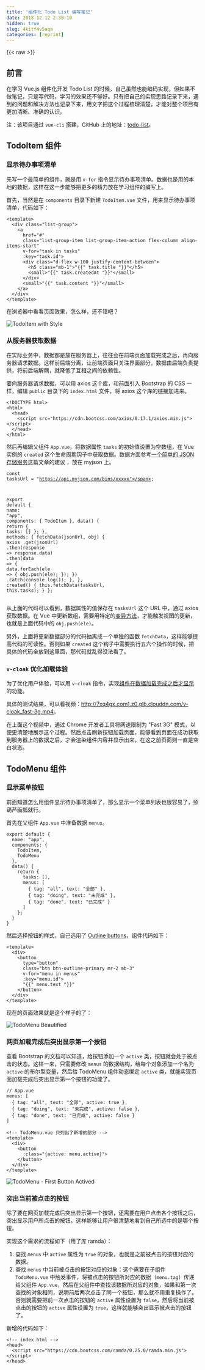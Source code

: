 ```yaml
---
title: '组件化 Todo List 编写笔记' 
date: 2018-12-12 2:30:10
hidden: true
slug: 4kitf4v5aqa
categories: [reprint]
---
```


{{< raw >}}

                    
<h2 id="articleHeader0">前言</h2>
<p>在学习 Vue.js 组件化开发 Todo List 的时候，自己虽然也能编码实现，但如果不做笔记，只是写代码，学习的效果还不够好。只有把自己的实现思路记录下来，遇到的问题和解决方法也记录下来，用文字把这个过程梳理清楚，才能对整个项目有更加清晰、准确的认识。</p>
<p>注：该项目通过 <code>vue-cli</code> 搭建，GitHub 上的地址：<a href="https://github.com/Dream4ever/vue-sample/tree/master/todo-list" rel="nofollow noreferrer" target="_blank">todo-list</a>。</p>
<h2 id="articleHeader1">TodoItem 组件</h2>
<h3 id="articleHeader2">显示待办事项清单</h3>
<p>先写一个最简单的组件，就是用 <code>v-for</code> 指令显示待办事项清单。数据也是用的本地的数据，这样在这一步能够把更多的精力放在学习组件的编写上。</p>
<p>首先，当然是在 <code>components</code> 目录下新建 <code>TodoItem.vue</code> 文件，用来显示待办事项清单，代码如下：</p>
<div class="widget-codetool" style="display:none;">
      <div class="widget-codetool--inner">
      <span class="selectCode code-tool" data-toggle="tooltip" data-placement="top" title="" data-original-title="全选"></span>
      <span type="button" class="copyCode code-tool" data-toggle="tooltip" data-placement="top" data-clipboard-text="<template>
  <ul>
    <li
      v-for=&quot;task in tasks&quot;
      :key=&quot;task.id&quot;>
        "{{" task.title "}}"
      </li>
  </ul>
</template>

<script>
export default {
  name: 'TodoItem',
  props: {
    tasks: Array
  }
}
</script>" title="" data-original-title="复制"></span>
      <span type="button" class="saveToNote code-tool" data-toggle="tooltip" data-placement="top" title="" data-original-title="放进笔记"></span>
      </div>
      </div><pre class="xml hljs"><code class="html"><span class="hljs-tag">&lt;<span class="hljs-name">template</span>&gt;</span>
  <span class="hljs-tag">&lt;<span class="hljs-name">ul</span>&gt;</span>
    <span class="hljs-tag">&lt;<span class="hljs-name">li</span>
      <span class="hljs-attr">v-for</span>=<span class="hljs-string">"task in tasks"</span>
      <span class="hljs-attr">:key</span>=<span class="hljs-string">"task.id"</span>&gt;</span>
        "{{" task.title "}}"
      <span class="hljs-tag">&lt;/<span class="hljs-name">li</span>&gt;</span>
  <span class="hljs-tag">&lt;/<span class="hljs-name">ul</span>&gt;</span>
<span class="hljs-tag">&lt;/<span class="hljs-name">template</span>&gt;</span>

<span class="hljs-tag">&lt;<span class="hljs-name">script</span>&gt;</span><span class="javascript">
<span class="hljs-keyword">export</span> <span class="hljs-keyword">default</span> {
  <span class="hljs-attr">name</span>: <span class="hljs-string">'TodoItem'</span>,
  <span class="hljs-attr">props</span>: {
    <span class="hljs-attr">tasks</span>: <span class="hljs-built_in">Array</span>
  }
}
</span><span class="hljs-tag">&lt;/<span class="hljs-name">script</span>&gt;</span></code></pre>
<p>在 <code>script</code> 中，<code>name</code> 选项定义了组件的名称 <code>TodoItem</code>，<code>props</code> 选项则定义了组件所接收数据的名称 <code>tasks</code> 和类型：数组（Array）。</p>
<p>在 <code>template</code> 中，则在根元素 <code>ul</code> 内，通过 <code>li</code> 元素显示待办事项的名称 <code>task.title</code>。加了另一条语句 <code>:key="task.id"</code>，是因为 Vue 建议在用 <code>v-for</code> 遍历时，为所遍历的每一项提供一个唯一的 <code>key</code> 属性（参考：<a href="https://cn.vuejs.org/v2/guide/list.html#key" rel="nofollow noreferrer" target="_blank">key</a>）。这一项不加也完全没关系，只不过 <code>vue-cli</code> 附带的 ESLint 会有错误提示，所以我这里就加上了。</p>
<p>另外这里还有个小知识点，Vue 规定组件的 <code>template</code> 中只能有一个根元素，也就是说下面这种写法是会报错的。个人猜测，之所以会有这种规定，也是为了最终渲染出来的 HTML 结构能更加清晰。仔细想想，这个理念也和组件化是相通的，不是嘛？</p>
<div class="widget-codetool" style="display:none;">
      <div class="widget-codetool--inner">
      <span class="selectCode code-tool" data-toggle="tooltip" data-placement="top" title="" data-original-title="全选"></span>
      <span type="button" class="copyCode code-tool" data-toggle="tooltip" data-placement="top" data-clipboard-text="<!-- 错误写法 -->
<template>
  <div></div>
  <div></div>
</template>" title="" data-original-title="复制"></span>
      <span type="button" class="saveToNote code-tool" data-toggle="tooltip" data-placement="top" title="" data-original-title="放进笔记"></span>
      </div>
      </div><pre class="xml hljs"><code class="html"><span class="hljs-comment">&lt;!-- 错误写法 --&gt;</span>
<span class="hljs-tag">&lt;<span class="hljs-name">template</span>&gt;</span>
  <span class="hljs-tag">&lt;<span class="hljs-name">div</span>&gt;</span><span class="hljs-tag">&lt;/<span class="hljs-name">div</span>&gt;</span>
  <span class="hljs-tag">&lt;<span class="hljs-name">div</span>&gt;</span><span class="hljs-tag">&lt;/<span class="hljs-name">div</span>&gt;</span>
<span class="hljs-tag">&lt;/<span class="hljs-name">template</span>&gt;</span></code></pre>
<p>这个组件最基本的内容已经写好了，接下来就在 <code>App.vue</code> 中引入它。</p>
<div class="widget-codetool" style="display:none;">
      <div class="widget-codetool--inner">
      <span class="selectCode code-tool" data-toggle="tooltip" data-placement="top" title="" data-original-title="全选"></span>
      <span type="button" class="copyCode code-tool" data-toggle="tooltip" data-placement="top" data-clipboard-text="<script>
import TodoItem from &quot;./components/TodoItem.vue&quot;;

export default {
  name: &quot;app&quot;,
  components: {
    TodoItem
  }
};
</script>" title="" data-original-title="复制"></span>
      <span type="button" class="saveToNote code-tool" data-toggle="tooltip" data-placement="top" title="" data-original-title="放进笔记"></span>
      </div>
      </div><pre class="xml hljs"><code class="html"><span class="hljs-tag">&lt;<span class="hljs-name">script</span>&gt;</span><span class="javascript">
<span class="hljs-keyword">import</span> TodoItem <span class="hljs-keyword">from</span> <span class="hljs-string">"./components/TodoItem.vue"</span>;

<span class="hljs-keyword">export</span> <span class="hljs-keyword">default</span> {
  <span class="hljs-attr">name</span>: <span class="hljs-string">"app"</span>,
  <span class="hljs-attr">components</span>: {
    TodoItem
  }
};
</span><span class="hljs-tag">&lt;/<span class="hljs-name">script</span>&gt;</span></code></pre>
<p>引入组件之后，当然还要为它提供数据，这样组件才有内容可以显示。这里也有个知识点，组件中的<strong>数据对象</strong> <code>data</code> 必须是函数，因为这样能够保证组件实例<a href="https://cn.vuejs.org/v2/api/#data" rel="nofollow noreferrer" target="_blank">不会修改同一个数据对象</a>。刚开始写组件的时候可能容易忽略这个知识点，多写几次就记住了。</p>
<div class="widget-codetool" style="display:none;">
      <div class="widget-codetool--inner">
      <span class="selectCode code-tool" data-toggle="tooltip" data-placement="top" title="" data-original-title="全选"></span>
      <span type="button" class="copyCode code-tool" data-toggle="tooltip" data-placement="top" data-clipboard-text="export default {
  name: &quot;app&quot;,
  components: {
    TodoItem
  },
  data() {
    return {
      tasks: [
        {
          id: &quot;6b9a86f6-1d1a-558a-83df-f98d84cd87bd&quot;,
          title: &quot;JS&quot;,
          content: &quot;Learn JavaScript&quot;,
          completed: true,
          createdAt: &quot;2017-08-02&quot;
        },
        {
          id: &quot;1211bb33-a249-5782-bd97-0d5652438476&quot;,
          title: &quot;Vue&quot;,
          content: &quot;Learn Vue.js and master it!&quot;,
          completed: false,
          createdAt: &quot;2018-01-02&quot;
        }
      ]
    };
  }
};" title="" data-original-title="复制"></span>
      <span type="button" class="saveToNote code-tool" data-toggle="tooltip" data-placement="top" title="" data-original-title="放进笔记"></span>
      </div>
      </div><pre class="javascript hljs"><code class="javascript"><span class="hljs-keyword">export</span> <span class="hljs-keyword">default</span> {
  <span class="hljs-attr">name</span>: <span class="hljs-string">"app"</span>,
  <span class="hljs-attr">components</span>: {
    TodoItem
  },
  data() {
    <span class="hljs-keyword">return</span> {
      <span class="hljs-attr">tasks</span>: [
        {
          <span class="hljs-attr">id</span>: <span class="hljs-string">"6b9a86f6-1d1a-558a-83df-f98d84cd87bd"</span>,
          <span class="hljs-attr">title</span>: <span class="hljs-string">"JS"</span>,
          <span class="hljs-attr">content</span>: <span class="hljs-string">"Learn JavaScript"</span>,
          <span class="hljs-attr">completed</span>: <span class="hljs-literal">true</span>,
          <span class="hljs-attr">createdAt</span>: <span class="hljs-string">"2017-08-02"</span>
        },
        {
          <span class="hljs-attr">id</span>: <span class="hljs-string">"1211bb33-a249-5782-bd97-0d5652438476"</span>,
          <span class="hljs-attr">title</span>: <span class="hljs-string">"Vue"</span>,
          <span class="hljs-attr">content</span>: <span class="hljs-string">"Learn Vue.js and master it!"</span>,
          <span class="hljs-attr">completed</span>: <span class="hljs-literal">false</span>,
          <span class="hljs-attr">createdAt</span>: <span class="hljs-string">"2018-01-02"</span>
        }
      ]
    };
  }
};</code></pre>
<p>为组件准备好数据之后，就可以开始用它了。组件的基本用法也很简单，按照它的要求提供数据，然后组件就会按照自己设定的样式把数据显示出来。</p>
<div class="widget-codetool" style="display:none;">
      <div class="widget-codetool--inner">
      <span class="selectCode code-tool" data-toggle="tooltip" data-placement="top" title="" data-original-title="全选"></span>
      <span type="button" class="copyCode code-tool" data-toggle="tooltip" data-placement="top" data-clipboard-text="<template>
  <div id=&quot;app&quot;>
    <TodoItem
      :tasks=&quot;tasks&quot; />
  </div>
</template>" title="" data-original-title="复制"></span>
      <span type="button" class="saveToNote code-tool" data-toggle="tooltip" data-placement="top" title="" data-original-title="放进笔记"></span>
      </div>
      </div><pre class="xml hljs"><code class="html"><span class="hljs-tag">&lt;<span class="hljs-name">template</span>&gt;</span>
  <span class="hljs-tag">&lt;<span class="hljs-name">div</span> <span class="hljs-attr">id</span>=<span class="hljs-string">"app"</span>&gt;</span>
    <span class="hljs-tag">&lt;<span class="hljs-name">TodoItem</span>
      <span class="hljs-attr">:tasks</span>=<span class="hljs-string">"tasks"</span> /&gt;</span>
  <span class="hljs-tag">&lt;/<span class="hljs-name">div</span>&gt;</span>
<span class="hljs-tag">&lt;/<span class="hljs-name">template</span>&gt;</span></code></pre>
<p>上面的代码中，调用了 <code>TodoItem</code> 这个组件，并且将父组件中的数据属性 <code>tasks</code> 绑定到 <code>TodoItem</code> 这个组件的 <code>props</code> 选项上。在 <code>:tasks="tasks"</code> 这句代码中，等号前的 <code>tasks</code> 是子组件 <code>TodoItem</code> 中定义的名称，可以近似地理解为“形参”；等号后面的 <code>tasks</code> 则是父组件中的数据属性，可以近似地理解为“实参”。所以这种用法也可以理解成 <code>:形参="实参"</code>，希望这种写法能够帮大家更容易地理解组件传入数据的语法。而父组件的数据属性和子组件的 <code>props</code> 选项都用 <code>tasks</code> 这个名称，是为了保持代码上的一致性，刚接触组件的时候可能觉得分不清谁是谁，但是代码写多了之后就能体会到这种写法的好处了，父组件只负责提供数据，子组件只负责使用数据，保持一致的命名，阅读和修改代码的时候就能很容易看出来互相之间的关系。</p>
<p>保存代码，然后在终端中执行 <code>npm run serve</code>，构建工具就会自动编译，然后在浏览器中打开页面，如果能够看到类似下图中的效果，就说明已经写好了一个最简单的组件了，接下来就要丰富这个 Todo List 的各项功能了。</p>
<p><span class="img-wrap"><img data-src="/img/remote/1460000013397532?w=768&amp;h=176" src="https://static.alili.tech/img/remote/1460000013397532?w=768&amp;h=176" alt="List - Component" title="List - Component" style="cursor: pointer;"></span></p>
<h3 id="articleHeader3">样式改进</h3>
<p>要使用 Bootstrap 的样式，首先需要把它的 CSS 文件引入进来，编辑 <code>public</code> 目录下的 <code>index.html</code> 文件，在 <code>head</code> 中加入下面的 CSS。后面需要引入 CSS 或者 JS 的时候，都可以在这里引入。当然了，也可以通过 <code>npm install xxx</code> 指令以后端库的形式引入，不过这样只能引入 JS，没法引入 CSS。不过有一天在火车上撸代码的时候，发现了以后端形式引入库的一个便利之处，就是它一旦安装好了，没有网络的情况下也完全可以正常用。</p>
<div class="widget-codetool" style="display:none;">
      <div class="widget-codetool--inner">
      <span class="selectCode code-tool" data-toggle="tooltip" data-placement="top" title="" data-original-title="全选"></span>
      <span type="button" class="copyCode code-tool" data-toggle="tooltip" data-placement="top" data-clipboard-text="<!DOCTYPE html>
<html>
  <head>
    <link href=&quot;https://cdn.bootcss.com/bootstrap/4.0.0/css/bootstrap.min.css&quot; rel=&quot;stylesheet&quot;>
  </head>
</html>" title="" data-original-title="复制"></span>
      <span type="button" class="saveToNote code-tool" data-toggle="tooltip" data-placement="top" title="" data-original-title="放进笔记"></span>
      </div>
      </div><pre class="xml hljs"><code class="html"><span class="hljs-meta">&lt;!DOCTYPE html&gt;</span>
<span class="hljs-tag">&lt;<span class="hljs-name">html</span>&gt;</span>
  <span class="hljs-tag">&lt;<span class="hljs-name">head</span>&gt;</span>
    <span class="hljs-tag">&lt;<span class="hljs-name">link</span> <span class="hljs-attr">href</span>=<span class="hljs-string">"https://cdn.bootcss.com/bootstrap/4.0.0/css/bootstrap.min.css"</span> <span class="hljs-attr">rel</span>=<span class="hljs-string">"stylesheet"</span>&gt;</span>
  <span class="hljs-tag">&lt;/<span class="hljs-name">head</span>&gt;</span>
<span class="hljs-tag">&lt;/<span class="hljs-name">html</span>&gt;</span></code></pre>
<p>接下来就是搭框架，先修改 <code>App.vue</code>，确定整体框架：</p>
<div class="widget-codetool" style="display:none;">
      <div class="widget-codetool--inner">
      <span class="selectCode code-tool" data-toggle="tooltip" data-placement="top" title="" data-original-title="全选"></span>
      <span type="button" class="copyCode code-tool" data-toggle="tooltip" data-placement="top" data-clipboard-text="<template>
  <div id=&quot;app&quot; class=&quot;container&quot;>
    <div class=&quot;col-md-8 offset-md-2 mt-5&quot;>
      <TodoItem
        :tasks=&quot;tasks&quot; />
    </div>
  </div>
</template>" title="" data-original-title="复制"></span>
      <span type="button" class="saveToNote code-tool" data-toggle="tooltip" data-placement="top" title="" data-original-title="放进笔记"></span>
      </div>
      </div><pre class="xml hljs"><code class="html"><span class="hljs-tag">&lt;<span class="hljs-name">template</span>&gt;</span>
  <span class="hljs-tag">&lt;<span class="hljs-name">div</span> <span class="hljs-attr">id</span>=<span class="hljs-string">"app"</span> <span class="hljs-attr">class</span>=<span class="hljs-string">"container"</span>&gt;</span>
    <span class="hljs-tag">&lt;<span class="hljs-name">div</span> <span class="hljs-attr">class</span>=<span class="hljs-string">"col-md-8 offset-md-2 mt-5"</span>&gt;</span>
      <span class="hljs-tag">&lt;<span class="hljs-name">TodoItem</span>
        <span class="hljs-attr">:tasks</span>=<span class="hljs-string">"tasks"</span> /&gt;</span>
    <span class="hljs-tag">&lt;/<span class="hljs-name">div</span>&gt;</span>
  <span class="hljs-tag">&lt;/<span class="hljs-name">div</span>&gt;</span>
<span class="hljs-tag">&lt;/<span class="hljs-name">template</span>&gt;</span></code></pre>
<p>在根 <code>div</code> 中加上 <code>class="container"</code>，这样子元素就可以应用 <code>col-md-8</code> 这样的网格样式了。然后在子元素中加上 <code>class="col-md-8 offset-md-2 mt-5"</code>，<code>col-md-8</code> 表示待办事项占12列宽度的网格中的8列，<code>offset-md-2</code> 表示往右偏移2列之后显示待办事项，这样就能够居中显示了。<code>mt-5</code> 则表示待办事项距离上方有一定空白，<strong>留白</strong>了才好看。</p>
<p><span class="img-wrap"><img data-src="/img/bV4ntU?w=2876&amp;h=522" src="https://static.alili.tech/img/bV4ntU?w=2876&amp;h=522" alt="Grid Setting" title="Grid Setting" style="cursor: pointer; display: inline;"></span></p>
<p>每个待办事项要显示标题、内容、日期，可以用 Bootstrap 的 <a href="https://getbootstrap.com/docs/4.0/components/list-group/#custom-content" rel="nofollow noreferrer" target="_blank">Custom Content 列表</a>。</p>
<p><span class="img-wrap"><img data-src="/img/bV4ntW?w=1896&amp;h=1181" src="https://static.alili.tech/img/bV4ntW?w=1896&amp;h=1181" alt="List Group with Custom content" title="List Group with Custom content" style="cursor: pointer; display: inline;"></span></p>
<p>观察上图对应的代码可以知道，<code>a</code> 标签内的 <code>h5</code> 标签可用于显示待办事项的标题，相邻的 <code>small</code> 标签可用于显示时间，<code>a</code> 标签内最后的 <code>small</code> 标签则可用显示于事项的具体内容，因此 <code>TodoItem.vue</code> 组件中可以改成如下内容。</p>
<div class="widget-codetool" style="display:none;">
      <div class="widget-codetool--inner">
      <span class="selectCode code-tool" data-toggle="tooltip" data-placement="top" title="" data-original-title="全选"></span>
      <span type="button" class="copyCode code-tool" data-toggle="tooltip" data-placement="top" data-clipboard-text="<template>
  <div class=&quot;list-group&quot;>
    <a
      href=&quot;#&quot;
      class=&quot;list-group-item list-group-item-action flex-column align-items-start&quot;
      v-for=&quot;task in tasks&quot;
      :key=&quot;task.id&quot;>
      <div class=&quot;d-flex w-100 justify-content-between&quot;>
        <h5 class=&quot;mb-1&quot;>"{{" task.title "}}"</h5>
        <small>"{{" task.createdAt "}}"</small>
      </div>
      <small>"{{" task.content "}}"</small>
    </a>
  </div>
</template>" title="" data-original-title="复制"></span>
      <span type="button" class="saveToNote code-tool" data-toggle="tooltip" data-placement="top" title="" data-original-title="放进笔记"></span>
      </div>
      </div><pre class="xml hljs"><code class="html"><span class="hljs-tag">&lt;<span class="hljs-name">template</span>&gt;</span>
  <span class="hljs-tag">&lt;<span class="hljs-name">div</span> <span class="hljs-attr">class</span>=<span class="hljs-string">"list-group"</span>&gt;</span>
    <span class="hljs-tag">&lt;<span class="hljs-name">a</span>
      <span class="hljs-attr">href</span>=<span class="hljs-string">"#"</span>
      <span class="hljs-attr">class</span>=<span class="hljs-string">"list-group-item list-group-item-action flex-column align-items-start"</span>
      <span class="hljs-attr">v-for</span>=<span class="hljs-string">"task in tasks"</span>
      <span class="hljs-attr">:key</span>=<span class="hljs-string">"task.id"</span>&gt;</span>
      <span class="hljs-tag">&lt;<span class="hljs-name">div</span> <span class="hljs-attr">class</span>=<span class="hljs-string">"d-flex w-100 justify-content-between"</span>&gt;</span>
        <span class="hljs-tag">&lt;<span class="hljs-name">h5</span> <span class="hljs-attr">class</span>=<span class="hljs-string">"mb-1"</span>&gt;</span>"{{" task.title "}}"<span class="hljs-tag">&lt;/<span class="hljs-name">h5</span>&gt;</span>
        <span class="hljs-tag">&lt;<span class="hljs-name">small</span>&gt;</span>"{{" task.createdAt "}}"<span class="hljs-tag">&lt;/<span class="hljs-name">small</span>&gt;</span>
      <span class="hljs-tag">&lt;/<span class="hljs-name">div</span>&gt;</span>
      <span class="hljs-tag">&lt;<span class="hljs-name">small</span>&gt;</span>"{{" task.content "}}"<span class="hljs-tag">&lt;/<span class="hljs-name">small</span>&gt;</span>
    <span class="hljs-tag">&lt;/<span class="hljs-name">a</span>&gt;</span>
  <span class="hljs-tag">&lt;/<span class="hljs-name">div</span>&gt;</span>
<span class="hljs-tag">&lt;/<span class="hljs-name">template</span>&gt;</span></code></pre>
<p>在浏览器中看看页面效果，怎么样，还不错吧？</p>
<p><span class="img-wrap"><img data-src="/img/bV4ntV?w=2866&amp;h=811" src="https://static.alili.tech/img/bV4ntV?w=2866&amp;h=811" alt="TodoItem with Style" title="TodoItem with Style" style="cursor: pointer;"></span></p>
<h3 id="articleHeader4">从服务器获取数据</h3>
<p>在实际业务中，数据都是放在服务器上，往往会在前端页面加载完成之后，再向服务器请求数据。这样前后端分离，让前端页面只关注界面部分，数据由后端负责提供，将前后端解耦，就降低了互相之间的依赖性。</p>
<p>要向服务器请求数据，可以用 axios 这个库，和前面引入 Bootstrap 的 CSS 一样，编辑 <code>public</code> 目录下的 <code>index.html</code> 文件，将 axios 这个库的链接加进来。</p>
<div class="widget-codetool" style="display:none;">
      <div class="widget-codetool--inner">
      <span class="selectCode code-tool" data-toggle="tooltip" data-placement="top" title="" data-original-title="全选"></span>
      <span type="button" class="copyCode code-tool" data-toggle="tooltip" data-placement="top" data-clipboard-text="<!DOCTYPE html>
<html>
  <head>
    <script src=&quot;https://cdn.bootcss.com/axios/0.17.1/axios.min.js&quot;></script>
  </head>
</html>" title="" data-original-title="复制"></span>
      <span type="button" class="saveToNote code-tool" data-toggle="tooltip" data-placement="top" title="" data-original-title="放进笔记"></span>
      </div>
      </div><pre class="xml hljs"><code class="html"><span class="hljs-meta">&lt;!DOCTYPE html&gt;</span>
<span class="hljs-tag">&lt;<span class="hljs-name">html</span>&gt;</span>
  <span class="hljs-tag">&lt;<span class="hljs-name">head</span>&gt;</span>
    <span class="hljs-tag">&lt;<span class="hljs-name">script</span> <span class="hljs-attr">src</span>=<span class="hljs-string">"https://cdn.bootcss.com/axios/0.17.1/axios.min.js"</span>&gt;</span><span class="undefined"></span><span class="hljs-tag">&lt;/<span class="hljs-name">script</span>&gt;</span>
  <span class="hljs-tag">&lt;/<span class="hljs-name">head</span>&gt;</span>
<span class="hljs-tag">&lt;/<span class="hljs-name">html</span>&gt;</span></code></pre>
<p>然后再编辑父组件 <code>App.vue</code>，将数据属性 <code>tasks</code> 的初始值设置为空数组，在 Vue 实例的 <code>created</code> 这个生命周期钩子中获取数据。数据方面参考<a href="http://xugaoyang.com/post/5a6c1f298957a723cf8845e2" rel="nofollow noreferrer" target="_blank">一个简单的 JSON 存储服务</a>这篇文章的建议 ，放在 myjson 上。</p>
<div class="widget-codetool" style="display:none;">
      <div class="widget-codetool--inner">
      <span class="selectCode code-tool" data-toggle="tooltip" data-placement="top" title="" data-original-title="全选"></span>
      <span type="button" class="copyCode code-tool" data-toggle="tooltip" data-placement="top" data-clipboard-text="const tasksUrl = &quot;https://api.myjson.com/bins/xxxxx&quot;;

export default {
  name: &quot;app&quot;,
  components: {
    TodoItem
  },
  data() {
    return {
      tasks: []
    };
  },
  methods: {
    fetchData(jsonUrl, obj) {
      axios
        .get(jsonUrl)
        .then(response => response.data)
        .then(data => {
          data.forEach(ele => {
            obj.push(ele);
          });
        })
        .catch(console.log());
    },
  },
  created() {
    this.fetchData(tasksUrl, this.tasks);
  }
};" title="" data-original-title="复制"></span>
      <span type="button" class="saveToNote code-tool" data-toggle="tooltip" data-placement="top" title="" data-original-title="放进笔记"></span>
      </div>
      </div><pre class="javascript hljs"><code class="javascript"><span class="hljs-keyword">const</span> tasksUrl = <span class="hljs-string">"https://api.myjson.com/bins/xxxxx"</span>;

<span class="hljs-keyword">export</span> <span class="hljs-keyword">default</span> {
  <span class="hljs-attr">name</span>: <span class="hljs-string">"app"</span>,
  <span class="hljs-attr">components</span>: {
    TodoItem
  },
  data() {
    <span class="hljs-keyword">return</span> {
      <span class="hljs-attr">tasks</span>: []
    };
  },
  <span class="hljs-attr">methods</span>: {
    fetchData(jsonUrl, obj) {
      axios
        .get(jsonUrl)
        .then(<span class="hljs-function"><span class="hljs-params">response</span> =&gt;</span> response.data)
        .then(<span class="hljs-function"><span class="hljs-params">data</span> =&gt;</span> {
          data.forEach(<span class="hljs-function"><span class="hljs-params">ele</span> =&gt;</span> {
            obj.push(ele);
          });
        })
        .catch(<span class="hljs-built_in">console</span>.log());
    },
  },
  created() {
    <span class="hljs-keyword">this</span>.fetchData(tasksUrl, <span class="hljs-keyword">this</span>.tasks);
  }
};</code></pre>
<p>从上面的代码可以看到，数据属性的值保存在 <code>tasksUrl</code> 这个 URL 中，通过 axios 获取数据。在 Vue 中更新数组，需要用特定的<a href="https://cn.vuejs.org/v2/guide/list.html#%E5%8F%98%E5%BC%82%E6%96%B9%E6%B3%95" rel="nofollow noreferrer" target="_blank">变异方法</a>，才能触发视图的更新，也就是上面代码中的 <code>obj.push(ele)</code>。</p>
<p>另外，上面将更新数据部分的代码抽离成一个单独的函数 <code>fetchData</code>，这样能够提高代码的可读性。否则如果 <code>created</code> 这个钩子中需要执行五六个操作的时候，把具体的代码全放到这里面，那代码就乱得没法看了。</p>
<h3 id="articleHeader5">
<code>v-cloak</code> 优化加载体验</h3>
<p>为了优化用户体验，可以用 <code>v-cloak</code> 指令，实现<a href="https://cn.vuejs.org/v2/api/#v-cloak" rel="nofollow noreferrer" target="_blank">组件在数据加载完成之后才显示</a>的功能。</p>
<p>具体的测试结果，可以看视频：<a href="http://7xq4gx.com1.z0.glb.clouddn.com/v-cloak_fast-3g.mp4" rel="nofollow noreferrer" target="_blank">http://7xq4gx.com1.z0.glb.clouddn.com/v-cloak_fast-3g.mp4</a>。</p>
<p>在上面这个视频中，通过 Chrome 开发者工具将网速限制为 "Fast 3G" 模式，以便更清楚地展示这个过程。然后点击刷新按钮加载页面，能够看到页面在成功获取到服务器上的数据之后，才会渲染组件内容并显示出来，在这之前页面则一直是空白状态。</p>
<h2 id="articleHeader6">TodoMenu 组件</h2>
<h3 id="articleHeader7">显示菜单按钮</h3>
<p>前面知道怎么用组件显示待办事项清单了，那么显示一个菜单列表也很容易了，照葫芦画瓢就行。</p>
<p>首先在父组件 <code>App.vue</code> 中准备数据 <code>menus</code>。</p>
<div class="widget-codetool" style="display:none;">
      <div class="widget-codetool--inner">
      <span class="selectCode code-tool" data-toggle="tooltip" data-placement="top" title="" data-original-title="全选"></span>
      <span type="button" class="copyCode code-tool" data-toggle="tooltip" data-placement="top" data-clipboard-text="export default {
  name: &quot;app&quot;,
  components: {
    TodoItem,
    TodoMenu
  },
  data() {
    return {
      tasks: [],
      menus: [
        { tag: &quot;all&quot;, text: &quot;全部&quot; },
        { tag: &quot;doing&quot;, text: &quot;未完成&quot; },
        { tag: &quot;done&quot;, text: &quot;已完成&quot; }
      ]
    };
  }
}" title="" data-original-title="复制"></span>
      <span type="button" class="saveToNote code-tool" data-toggle="tooltip" data-placement="top" title="" data-original-title="放进笔记"></span>
      </div>
      </div><pre class="javascript hljs"><code class="javascript"><span class="hljs-keyword">export</span> <span class="hljs-keyword">default</span> {
  <span class="hljs-attr">name</span>: <span class="hljs-string">"app"</span>,
  <span class="hljs-attr">components</span>: {
    TodoItem,
    TodoMenu
  },
  data() {
    <span class="hljs-keyword">return</span> {
      <span class="hljs-attr">tasks</span>: [],
      <span class="hljs-attr">menus</span>: [
        { <span class="hljs-attr">tag</span>: <span class="hljs-string">"all"</span>, <span class="hljs-attr">text</span>: <span class="hljs-string">"全部"</span> },
        { <span class="hljs-attr">tag</span>: <span class="hljs-string">"doing"</span>, <span class="hljs-attr">text</span>: <span class="hljs-string">"未完成"</span> },
        { <span class="hljs-attr">tag</span>: <span class="hljs-string">"done"</span>, <span class="hljs-attr">text</span>: <span class="hljs-string">"已完成"</span> }
      ]
    };
  }
}</code></pre>
<p>然后选择按钮的样式，自己选用了 <a href="https://v4.bootcss.com/docs/4.0/components/buttons/#outline-buttons" rel="nofollow noreferrer" target="_blank">Outline buttons</a>，组件代码如下：</p>
<div class="widget-codetool" style="display:none;">
      <div class="widget-codetool--inner">
      <span class="selectCode code-tool" data-toggle="tooltip" data-placement="top" title="" data-original-title="全选"></span>
      <span type="button" class="copyCode code-tool" data-toggle="tooltip" data-placement="top" data-clipboard-text="<template>
  <div>
    <button
      type=&quot;button&quot;
      class=&quot;btn btn-outline-secondary&quot;
      v-for=&quot;menu in menus&quot;
      :key=&quot;menu.id&quot;>
      "{{" menu.text "}}"
    </button>
  </div>
</template>

<script>
export default {
  name: 'TodoMenu',
  props: {
    menus: {
      type: Array,
      required: true
    }
  }
}
</script>" title="" data-original-title="复制"></span>
      <span type="button" class="saveToNote code-tool" data-toggle="tooltip" data-placement="top" title="" data-original-title="放进笔记"></span>
      </div>
      </div><pre class="xml hljs"><code class="html"><span class="hljs-tag">&lt;<span class="hljs-name">template</span>&gt;</span>
  <span class="hljs-tag">&lt;<span class="hljs-name">div</span>&gt;</span>
    <span class="hljs-tag">&lt;<span class="hljs-name">button</span>
      <span class="hljs-attr">type</span>=<span class="hljs-string">"button"</span>
      <span class="hljs-attr">class</span>=<span class="hljs-string">"btn btn-outline-secondary"</span>
      <span class="hljs-attr">v-for</span>=<span class="hljs-string">"menu in menus"</span>
      <span class="hljs-attr">:key</span>=<span class="hljs-string">"menu.id"</span>&gt;</span>
      "{{" menu.text "}}"
    <span class="hljs-tag">&lt;/<span class="hljs-name">button</span>&gt;</span>
  <span class="hljs-tag">&lt;/<span class="hljs-name">div</span>&gt;</span>
<span class="hljs-tag">&lt;/<span class="hljs-name">template</span>&gt;</span>

<span class="hljs-tag">&lt;<span class="hljs-name">script</span>&gt;</span><span class="javascript">
<span class="hljs-keyword">export</span> <span class="hljs-keyword">default</span> {
  <span class="hljs-attr">name</span>: <span class="hljs-string">'TodoMenu'</span>,
  <span class="hljs-attr">props</span>: {
    <span class="hljs-attr">menus</span>: {
      <span class="hljs-attr">type</span>: <span class="hljs-built_in">Array</span>,
      <span class="hljs-attr">required</span>: <span class="hljs-literal">true</span>
    }
  }
}
</span><span class="hljs-tag">&lt;/<span class="hljs-name">script</span>&gt;</span></code></pre>
<p>与之前编写 TodoItem 组件时相比，代码上主要的区别在于 <code>props</code> 的定义更加详细了，理由参见 Vue.js 官方文档中的风格指南：<a href="https://cn.vuejs.org/v2/style-guide/#Prop-%E5%AE%9A%E4%B9%89-%E5%BF%85%E8%A6%81" rel="nofollow noreferrer" target="_blank">Prop 定义</a>。</p>
<p>下面是当前的页面效果：</p>
<p><span class="img-wrap"><img data-src="/img/bV4ntS?w=2880&amp;h=976" src="https://static.alili.tech/img/bV4ntS?w=2880&amp;h=976" alt="TodoMenu" title="TodoMenu" style="cursor: pointer; display: inline;"></span></p>
<h3 id="articleHeader8">样式改进</h3>
<p>基本的功能做出来了，接着来调整一下 TodoMenu 组件的样式，让它更好看一些。</p>
<p>首先是要给按钮之间加上间距，也是前面提到过的<strong>留白</strong>，就跟设计 PPT 一样，把页面塞得满满的其实很难看。查看 Bootstrap 的文档 <a href="https://getbootstrap.com/docs/4.0/layout/utilities-for-layout/#margin-and-padding" rel="nofollow noreferrer" target="_blank">Margin and padding</a>，知道了可以用 <code>mr-x</code> 这样的类来设置右边距，测试了几个值之后，最终确定为 <code>mr-2</code>。</p>
<p>然后还要给上面的一排按钮和下面的待办事项清单之间也加上间距，这里就用 <code>mb-3</code> 设置按钮的下边距，之前在 TodoItem 组件中设置的 <code>mt-5</code> 则删掉。</p>
<div class="widget-codetool" style="display:none;">
      <div class="widget-codetool--inner">
      <span class="selectCode code-tool" data-toggle="tooltip" data-placement="top" title="" data-original-title="全选"></span>
      <span type="button" class="copyCode code-tool" data-toggle="tooltip" data-placement="top" data-clipboard-text="<template>
  <div>
    <button
      type=&quot;button&quot;
      class=&quot;btn btn-outline-primary mr-2 mb-3&quot;
      v-for=&quot;menu in menus&quot;
      :key=&quot;menu.id&quot;>
      "{{" menu.text "}}"
    </button>
  </div>
</template>" title="" data-original-title="复制"></span>
      <span type="button" class="saveToNote code-tool" data-toggle="tooltip" data-placement="top" title="" data-original-title="放进笔记"></span>
      </div>
      </div><pre class="xml hljs"><code class="html"><span class="hljs-tag">&lt;<span class="hljs-name">template</span>&gt;</span>
  <span class="hljs-tag">&lt;<span class="hljs-name">div</span>&gt;</span>
    <span class="hljs-tag">&lt;<span class="hljs-name">button</span>
      <span class="hljs-attr">type</span>=<span class="hljs-string">"button"</span>
      <span class="hljs-attr">class</span>=<span class="hljs-string">"btn btn-outline-primary mr-2 mb-3"</span>
      <span class="hljs-attr">v-for</span>=<span class="hljs-string">"menu in menus"</span>
      <span class="hljs-attr">:key</span>=<span class="hljs-string">"menu.id"</span>&gt;</span>
      "{{" menu.text "}}"
    <span class="hljs-tag">&lt;/<span class="hljs-name">button</span>&gt;</span>
  <span class="hljs-tag">&lt;/<span class="hljs-name">div</span>&gt;</span>
<span class="hljs-tag">&lt;/<span class="hljs-name">template</span>&gt;</span></code></pre>
<p>现在的页面效果就是这个样子的了：</p>
<p><span class="img-wrap"><img data-src="/img/bV4ntO?w=2880&amp;h=976" src="https://static.alili.tech/img/bV4ntO?w=2880&amp;h=976" alt="TodoMenu Beautified" title="TodoMenu Beautified" style="cursor: pointer;"></span></p>
<h3 id="articleHeader9">网页加载完成后突出显示第一个按钮</h3>
<p>查看 Bootstrap 的文档可以知道，给按钮添加一个 <code>active</code> 类，按钮就会处于被点击的状态。这样一来，只需要修改 <code>menus</code> 的数据结构，给每个对象添加一个名为 <code>active</code> 的布尔型变量，然后给 TodoMenu 组件动态绑定 <code>active</code> 类，就能实现页面加载完成后突出显示第一个按钮的功能了。</p>
<div class="widget-codetool" style="display:none;">
      <div class="widget-codetool--inner">
      <span class="selectCode code-tool" data-toggle="tooltip" data-placement="top" title="" data-original-title="全选"></span>
      <span type="button" class="copyCode code-tool" data-toggle="tooltip" data-placement="top" data-clipboard-text="// App.vue
menus: [
  { tag: &quot;all&quot;, text: &quot;全部&quot;, active: true },
  { tag: &quot;doing&quot;, text: &quot;未完成&quot;, active: false },
  { tag: &quot;done&quot;, text: &quot;已完成&quot;, active: false }
]" title="" data-original-title="复制"></span>
      <span type="button" class="saveToNote code-tool" data-toggle="tooltip" data-placement="top" title="" data-original-title="放进笔记"></span>
      </div>
      </div><pre class="javascript hljs"><code class="javascript"><span class="hljs-comment">// App.vue</span>
menus: [
  { <span class="hljs-attr">tag</span>: <span class="hljs-string">"all"</span>, <span class="hljs-attr">text</span>: <span class="hljs-string">"全部"</span>, <span class="hljs-attr">active</span>: <span class="hljs-literal">true</span> },
  { <span class="hljs-attr">tag</span>: <span class="hljs-string">"doing"</span>, <span class="hljs-attr">text</span>: <span class="hljs-string">"未完成"</span>, <span class="hljs-attr">active</span>: <span class="hljs-literal">false</span> },
  { <span class="hljs-attr">tag</span>: <span class="hljs-string">"done"</span>, <span class="hljs-attr">text</span>: <span class="hljs-string">"已完成"</span>, <span class="hljs-attr">active</span>: <span class="hljs-literal">false</span> }
]</code></pre>
<div class="widget-codetool" style="display:none;">
      <div class="widget-codetool--inner">
      <span class="selectCode code-tool" data-toggle="tooltip" data-placement="top" title="" data-original-title="全选"></span>
      <span type="button" class="copyCode code-tool" data-toggle="tooltip" data-placement="top" data-clipboard-text="<!-- TodoMenu.vue 只列出了新增的部分 -->
<template>
  <div>
    <button
      :class=&quot;{active: menu.active}&quot;>
    </button>
  </div>
</template>" title="" data-original-title="复制"></span>
      <span type="button" class="saveToNote code-tool" data-toggle="tooltip" data-placement="top" title="" data-original-title="放进笔记"></span>
      </div>
      </div><pre class="xml hljs"><code class="html"><span class="hljs-comment">&lt;!-- TodoMenu.vue 只列出了新增的部分 --&gt;</span>
<span class="hljs-tag">&lt;<span class="hljs-name">template</span>&gt;</span>
  <span class="hljs-tag">&lt;<span class="hljs-name">div</span>&gt;</span>
    <span class="hljs-tag">&lt;<span class="hljs-name">button</span>
      <span class="hljs-attr">:class</span>=<span class="hljs-string">"{active: menu.active}"</span>&gt;</span>
    <span class="hljs-tag">&lt;/<span class="hljs-name">button</span>&gt;</span>
  <span class="hljs-tag">&lt;/<span class="hljs-name">div</span>&gt;</span>
<span class="hljs-tag">&lt;/<span class="hljs-name">template</span>&gt;</span></code></pre>
<p><span class="img-wrap"><img data-src="/img/bV4ntP?w=2880&amp;h=930" src="https://static.alili.tech/img/bV4ntP?w=2880&amp;h=930" alt="TodoMenu - First Button Actived" title="TodoMenu - First Button Actived" style="cursor: pointer;"></span></p>
<h3 id="articleHeader10">突出当前被点击的按钮</h3>
<p>除了要在网页加载完成后突出显示第一个按钮，还需要在用户点击各个按钮之后，突出显示用户所点击的按钮，这样能够让用户很清楚地看到自己所选中的是哪个按钮。</p>
<p>实现这个需求的流程如下（用了库 ramda）：</p>
<ol>
<li>查找 <code>menus</code> 中 <code>active</code> 属性为 <code>true</code> 的对象，也就是之前被点击的按钮对应的数据。</li>
<li>查找 <code>menus</code> 中当前被点击的按钮对应的对象：这个需要在子组件 <code>TodoMenu.vue</code> 中触发事件，将被点击的按钮所对应的数据（<code>menu.tag</code>）传递给父组件 <code>App.vue</code>，然后在父组件中查找该数据所对应的对象，如果和第一次查找的对象相同，说明前后两次点击了同一个按钮，那么就不用重复操作了。否则就需要把前一次点击的按钮的 <code>active</code> 属性设置为 <code>false</code>，然后将当前被点击的按钮的 <code>active</code> 属性设置为 <code>true</code>，这样就能够突出显示被点击的按钮了。</li>
</ol>
<p>新增的代码如下：</p>
<div class="widget-codetool" style="display:none;">
      <div class="widget-codetool--inner">
      <span class="selectCode code-tool" data-toggle="tooltip" data-placement="top" title="" data-original-title="全选"></span>
      <span type="button" class="copyCode code-tool" data-toggle="tooltip" data-placement="top" data-clipboard-text="<!-- index.html -->
<head>
  <script src=&quot;https://cdn.bootcss.com/ramda/0.25.0/ramda.min.js&quot;></script>
</head>" title="" data-original-title="复制"></span>
      <span type="button" class="saveToNote code-tool" data-toggle="tooltip" data-placement="top" title="" data-original-title="放进笔记"></span>
      </div>
      </div><pre class="xml hljs"><code class="html"><span class="hljs-comment">&lt;!-- index.html --&gt;</span>
<span class="hljs-tag">&lt;<span class="hljs-name">head</span>&gt;</span>
  <span class="hljs-tag">&lt;<span class="hljs-name">script</span> <span class="hljs-attr">src</span>=<span class="hljs-string">"https://cdn.bootcss.com/ramda/0.25.0/ramda.min.js"</span>&gt;</span><span class="undefined"></span><span class="hljs-tag">&lt;/<span class="hljs-name">script</span>&gt;</span>
<span class="hljs-tag">&lt;/<span class="hljs-name">head</span>&gt;</span></code></pre>
<div class="widget-codetool" style="display:none;">
      <div class="widget-codetool--inner">
      <span class="selectCode code-tool" data-toggle="tooltip" data-placement="top" title="" data-original-title="全选"></span>
      <span type="button" class="copyCode code-tool" data-toggle="tooltip" data-placement="top" data-clipboard-text="<!-- TodoMenu.vue -->
<template>
  <div>
    <button
      @click=&quot;activeButton(menu.tag)&quot;>
    </button>
  </div>
</template>

<script>
export default {
  methods: {
    activeButton (tag) {
      this.$emit('active', tag);
    }
  }
}
</script>" title="" data-original-title="复制"></span>
      <span type="button" class="saveToNote code-tool" data-toggle="tooltip" data-placement="top" title="" data-original-title="放进笔记"></span>
      </div>
      </div><pre class="xml hljs"><code class="html"><span class="hljs-comment">&lt;!-- TodoMenu.vue --&gt;</span>
<span class="hljs-tag">&lt;<span class="hljs-name">template</span>&gt;</span>
  <span class="hljs-tag">&lt;<span class="hljs-name">div</span>&gt;</span>
    <span class="hljs-tag">&lt;<span class="hljs-name">button</span>
      @<span class="hljs-attr">click</span>=<span class="hljs-string">"activeButton(menu.tag)"</span>&gt;</span>
    <span class="hljs-tag">&lt;/<span class="hljs-name">button</span>&gt;</span>
  <span class="hljs-tag">&lt;/<span class="hljs-name">div</span>&gt;</span>
<span class="hljs-tag">&lt;/<span class="hljs-name">template</span>&gt;</span>

<span class="hljs-tag">&lt;<span class="hljs-name">script</span>&gt;</span><span class="javascript">
<span class="hljs-keyword">export</span> <span class="hljs-keyword">default</span> {
  <span class="hljs-attr">methods</span>: {
    activeButton (tag) {
      <span class="hljs-keyword">this</span>.$emit(<span class="hljs-string">'active'</span>, tag);
    }
  }
}
</span><span class="hljs-tag">&lt;/<span class="hljs-name">script</span>&gt;</span></code></pre>
<p>上面是组件 <code>TodoMenu.vue</code> 新增的代码，用户点击按钮之后，会执行该组件内的 <code>activeButton</code> 函数。在函数中会触发 <code>active</code> 事件，并将当前按钮所对应对象的 <code>tag</code> 属性的值传给父组件。</p>
<div class="widget-codetool" style="display:none;">
      <div class="widget-codetool--inner">
      <span class="selectCode code-tool" data-toggle="tooltip" data-placement="top" title="" data-original-title="全选"></span>
      <span type="button" class="copyCode code-tool" data-toggle="tooltip" data-placement="top" data-clipboard-text="<!-- App.vue -->
<template>
  <div id=&quot;app&quot;>
    <div class=&quot;col-md-8 offset-md-2 mt-5&quot;>
      <TodoMenu
        :menus=&quot;menus&quot;
        @active=&quot;activeButton&quot; />
  </div>
</template>

<script>
export default {
  methods: {
    activeButton(tag) {
      let prevIndex = R.findIndex(R.propEq('active', true))(this.menus);
      let currIndex = R.findIndex(R.propEq('tag', tag))(this.menus);
      if (prevIndex !== currIndex) {
        this.menus[prevIndex].active = false;
        this.menus[currIndex].active = true;
      }
    }
  }
}
</script>" title="" data-original-title="复制"></span>
      <span type="button" class="saveToNote code-tool" data-toggle="tooltip" data-placement="top" title="" data-original-title="放进笔记"></span>
      </div>
      </div><pre class="xml hljs"><code class="html"><span class="hljs-comment">&lt;!-- App.vue --&gt;</span>
<span class="hljs-tag">&lt;<span class="hljs-name">template</span>&gt;</span>
  <span class="hljs-tag">&lt;<span class="hljs-name">div</span> <span class="hljs-attr">id</span>=<span class="hljs-string">"app"</span>&gt;</span>
    <span class="hljs-tag">&lt;<span class="hljs-name">div</span> <span class="hljs-attr">class</span>=<span class="hljs-string">"col-md-8 offset-md-2 mt-5"</span>&gt;</span>
      <span class="hljs-tag">&lt;<span class="hljs-name">TodoMenu</span>
        <span class="hljs-attr">:menus</span>=<span class="hljs-string">"menus"</span>
        @<span class="hljs-attr">active</span>=<span class="hljs-string">"activeButton"</span> /&gt;</span>
  <span class="hljs-tag">&lt;/<span class="hljs-name">div</span>&gt;</span>
<span class="hljs-tag">&lt;/<span class="hljs-name">template</span>&gt;</span>

<span class="hljs-tag">&lt;<span class="hljs-name">script</span>&gt;</span><span class="javascript">
<span class="hljs-keyword">export</span> <span class="hljs-keyword">default</span> {
  <span class="hljs-attr">methods</span>: {
    activeButton(tag) {
      <span class="hljs-keyword">let</span> prevIndex = R.findIndex(R.propEq(<span class="hljs-string">'active'</span>, <span class="hljs-literal">true</span>))(<span class="hljs-keyword">this</span>.menus);
      <span class="hljs-keyword">let</span> currIndex = R.findIndex(R.propEq(<span class="hljs-string">'tag'</span>, tag))(<span class="hljs-keyword">this</span>.menus);
      <span class="hljs-keyword">if</span> (prevIndex !== currIndex) {
        <span class="hljs-keyword">this</span>.menus[prevIndex].active = <span class="hljs-literal">false</span>;
        <span class="hljs-keyword">this</span>.menus[currIndex].active = <span class="hljs-literal">true</span>;
      }
    }
  }
}
</span><span class="hljs-tag">&lt;/<span class="hljs-name">script</span>&gt;</span></code></pre>
<p>而上面的这段代码则是父组件 <code>App.vue</code> 中新增的代码，父组件监听到了子组件触发的 <code>active</code> 事件，就会执行父组件中的 <code>activeButton</code> 函数，对比两次点击的是否为同一按钮，然后根据结果执行对应的操作：如果点击的是不同的按钮，则将之前所点击的按钮对应的对象属性 <code>active</code> 值设置为 <code>false</code>，并将当前点击的按钮对应的对象属性的 <code>active</code> 的值设置为 <code>true</code>，Vue 监听到对象属性的变化，从而将类名动态绑定到 HTML 标签上，实现按钮的突出显示。</p>
<p>PS：自己之前的实现方案，是通过 jQuery 先将 <code>menus</code> 中所有对象的 <code>active</code> 属性设置为 <code>false</code>，然后用原生 JS 将触发了监听事件对象的 <code>active</code> 属性设置为 <code>true</code>，虽然代码也很简洁，但是代码的逻辑还是不如用 ramda 这个库的实现方式清晰。</p>
<h3 id="articleHeader11">点击按钮显示对应事项</h3>
<p>这个需求可以在上一个需求的流程里完成，就是页面加载完成时，显示全部的待办事项；之后每次用户点击按钮，和前一次突出显示的按钮进行对比，如果相同，说明显示的还是那些待办事项，自然不用做什么操作；如果不同，那就显示按钮所对应分类的待办事项。</p>
<div class="widget-codetool" style="display:none;">
      <div class="widget-codetool--inner">
      <span class="selectCode code-tool" data-toggle="tooltip" data-placement="top" title="" data-original-title="全选"></span>
      <span type="button" class="copyCode code-tool" data-toggle="tooltip" data-placement="top" data-clipboard-text="export default {
  data() {
    return {
      currTag: &quot;&quot;
    }
  },
  computed: {
    filteredTasks() {
      if (this.currTag === &quot;all&quot;) {
        return JSON.parse(JSON.stringify(this.tasks));
      } else if (this.currTag === &quot;doing&quot;) {
        return R.filter(task => task.completed === false)(this.tasks);
      } else if (this.currTag === &quot;done&quot;) {
        return R.filter(task => task.completed === true)(this.tasks);
      } else {
        return null;
      }
    }
  },
  methods: {
    fetchData(jsonUrl, obj) {
      axios
        .get(jsonUrl)
        .then(response => response.data)
        .then(data => {
          data.forEach(ele => {
            obj.push(ele);
          });
        })
        .then((this.currTag = &quot;all&quot;))
        .catch(console.log());
    }
  }
}" title="" data-original-title="复制"></span>
      <span type="button" class="saveToNote code-tool" data-toggle="tooltip" data-placement="top" title="" data-original-title="放进笔记"></span>
      </div>
      </div><pre class="javascript hljs"><code class="javascript"><span class="hljs-keyword">export</span> <span class="hljs-keyword">default</span> {
  data() {
    <span class="hljs-keyword">return</span> {
      <span class="hljs-attr">currTag</span>: <span class="hljs-string">""</span>
    }
  },
  <span class="hljs-attr">computed</span>: {
    filteredTasks() {
      <span class="hljs-keyword">if</span> (<span class="hljs-keyword">this</span>.currTag === <span class="hljs-string">"all"</span>) {
        <span class="hljs-keyword">return</span> <span class="hljs-built_in">JSON</span>.parse(<span class="hljs-built_in">JSON</span>.stringify(<span class="hljs-keyword">this</span>.tasks));
      } <span class="hljs-keyword">else</span> <span class="hljs-keyword">if</span> (<span class="hljs-keyword">this</span>.currTag === <span class="hljs-string">"doing"</span>) {
        <span class="hljs-keyword">return</span> R.filter(<span class="hljs-function"><span class="hljs-params">task</span> =&gt;</span> task.completed === <span class="hljs-literal">false</span>)(<span class="hljs-keyword">this</span>.tasks);
      } <span class="hljs-keyword">else</span> <span class="hljs-keyword">if</span> (<span class="hljs-keyword">this</span>.currTag === <span class="hljs-string">"done"</span>) {
        <span class="hljs-keyword">return</span> R.filter(<span class="hljs-function"><span class="hljs-params">task</span> =&gt;</span> task.completed === <span class="hljs-literal">true</span>)(<span class="hljs-keyword">this</span>.tasks);
      } <span class="hljs-keyword">else</span> {
        <span class="hljs-keyword">return</span> <span class="hljs-literal">null</span>;
      }
    }
  },
  <span class="hljs-attr">methods</span>: {
    fetchData(jsonUrl, obj) {
      axios
        .get(jsonUrl)
        .then(<span class="hljs-function"><span class="hljs-params">response</span> =&gt;</span> response.data)
        .then(<span class="hljs-function"><span class="hljs-params">data</span> =&gt;</span> {
          data.forEach(<span class="hljs-function"><span class="hljs-params">ele</span> =&gt;</span> {
            obj.push(ele);
          });
        })
        .then((<span class="hljs-keyword">this</span>.currTag = <span class="hljs-string">"all"</span>))
        .catch(<span class="hljs-built_in">console</span>.log());
    }
  }
}</code></pre>
<p>在上面的代码中，通过字符串属性 <code>currTag</code> 标记当前所点击的按钮，计算属性 <code>filteredTaks</code> 则根据 <code>currTag</code> 的值筛选出所要显示的待办事项。而在 <code>fetchData</code> 方法中，新增的 <code>.then((this.currTag = "all"))</code> 会在获取到数据之后设置所要显示的事项类别，这样整个流程就完整了。</p>
<p>上面这些只是功能上的变动，在界面部分也要对应调整，这样才能有更好的用户体验。具体来说，就是对于已完成的待办事项，复选框应为选中状态，并且文字的颜色要淡一些，这样才能和未完成的待办事项区分开来。</p>
<p>而实际的代码其实很简单，就是将传入组件的数据与 HTML 元素动态绑定：</p>
<div class="widget-codetool" style="display:none;">
      <div class="widget-codetool--inner">
      <span class="selectCode code-tool" data-toggle="tooltip" data-placement="top" title="" data-original-title="全选"></span>
      <span type="button" class="copyCode code-tool" data-toggle="tooltip" data-placement="top" data-clipboard-text="<!-- 将 task.completed 属性与复选框的 checked 属性相绑定 -->
<input
  type=&quot;checkbox&quot;
  :checked=&quot;task.completed&quot;>

<!-- 将 task.completed 与包含文字的 div 元素的 text-muted 这个类相绑定 -->
<div
  class=&quot;col-md-11 d-flex w-100 justify-content-between&quot;
  :class=&quot;{'text-muted': task.completed}&quot;>
</div>" title="" data-original-title="复制"></span>
      <span type="button" class="saveToNote code-tool" data-toggle="tooltip" data-placement="top" title="" data-original-title="放进笔记"></span>
      </div>
      </div><pre class="xml hljs"><code class="html"><span class="hljs-comment">&lt;!-- 将 task.completed 属性与复选框的 checked 属性相绑定 --&gt;</span>
<span class="hljs-tag">&lt;<span class="hljs-name">input</span>
  <span class="hljs-attr">type</span>=<span class="hljs-string">"checkbox"</span>
  <span class="hljs-attr">:checked</span>=<span class="hljs-string">"task.completed"</span>&gt;</span>

<span class="hljs-comment">&lt;!-- 将 task.completed 与包含文字的 div 元素的 text-muted 这个类相绑定 --&gt;</span>
<span class="hljs-tag">&lt;<span class="hljs-name">div</span>
  <span class="hljs-attr">class</span>=<span class="hljs-string">"col-md-11 d-flex w-100 justify-content-between"</span>
  <span class="hljs-attr">:class</span>=<span class="hljs-string">"{'text-muted': task.completed}"</span>&gt;</span>
<span class="hljs-tag">&lt;/<span class="hljs-name">div</span>&gt;</span></code></pre>
<p>下面是调整好界面之后的效果图：</p>
<p><span class="img-wrap"><img data-src="/img/bV4ntN?w=2873&amp;h=634" src="https://static.alili.tech/img/bV4ntN?w=2873&amp;h=634" alt="Highlight Clicked Button" title="Highlight Clicked Button" style="cursor: pointer; display: inline;"></span></p>
<h2 id="articleHeader12">Todo Edit 组件</h2>
<h3 id="articleHeader13">点击待办事项后显示编辑界面</h3>
<p>首先设计编辑界面的基本样式，在这里用的是 Bootstrap 中的 <a href="https://getbootstrap.com/docs/4.0/components/card/" rel="nofollow noreferrer" target="_blank">Card</a> 这个组件，这样可以把内部的元素都包裹到 <code>card</code> 中。待办事项的标题和内容显示在 <code>textarea</code> 元素中，待办事项的创建时间则显示在 <code>card-footer</code> 中。这个组件的代码如下所示：</p>
<div class="widget-codetool" style="display:none;">
      <div class="widget-codetool--inner">
      <span class="selectCode code-tool" data-toggle="tooltip" data-placement="top" title="" data-original-title="全选"></span>
      <span type="button" class="copyCode code-tool" data-toggle="tooltip" data-placement="top" data-clipboard-text="<!-- TodoEdit.vue -->
<template>
  <div class=&quot;card mt-3 mb-5&quot;>
    <div class=&quot;card-body&quot;>
      <div class=&quot;form-group&quot;>
        <textarea
          id=&quot;title&quot;
          class=&quot;form-control font-weight-bold&quot;
          rows=&quot;1&quot;
          v-model=&quot;task.title&quot;>
        </textarea>
        <textarea
          id=&quot;content&quot;
          class=&quot;form-control mt-1&quot;
          rows=&quot;3&quot;
          v-model=&quot;task.content&quot;>
        </textarea>
      </div>
    </div>
    <div class=&quot;card-footer text-muted&quot;>
      创建于："{{" task.createdAt "}}"
    </div>
  </div>
</template>

<script>
export default {
  name: &quot;TodoEdit&quot;,
  props: {
    task: {
      type: Object
    }
  }
}
</script>" title="" data-original-title="复制"></span>
      <span type="button" class="saveToNote code-tool" data-toggle="tooltip" data-placement="top" title="" data-original-title="放进笔记"></span>
      </div>
      </div><pre class="xml hljs"><code class="html"><span class="hljs-comment">&lt;!-- TodoEdit.vue --&gt;</span>
<span class="hljs-tag">&lt;<span class="hljs-name">template</span>&gt;</span>
  <span class="hljs-tag">&lt;<span class="hljs-name">div</span> <span class="hljs-attr">class</span>=<span class="hljs-string">"card mt-3 mb-5"</span>&gt;</span>
    <span class="hljs-tag">&lt;<span class="hljs-name">div</span> <span class="hljs-attr">class</span>=<span class="hljs-string">"card-body"</span>&gt;</span>
      <span class="hljs-tag">&lt;<span class="hljs-name">div</span> <span class="hljs-attr">class</span>=<span class="hljs-string">"form-group"</span>&gt;</span>
        <span class="hljs-tag">&lt;<span class="hljs-name">textarea</span>
          <span class="hljs-attr">id</span>=<span class="hljs-string">"title"</span>
          <span class="hljs-attr">class</span>=<span class="hljs-string">"form-control font-weight-bold"</span>
          <span class="hljs-attr">rows</span>=<span class="hljs-string">"1"</span>
          <span class="hljs-attr">v-model</span>=<span class="hljs-string">"task.title"</span>&gt;</span>
        <span class="hljs-tag">&lt;/<span class="hljs-name">textarea</span>&gt;</span>
        <span class="hljs-tag">&lt;<span class="hljs-name">textarea</span>
          <span class="hljs-attr">id</span>=<span class="hljs-string">"content"</span>
          <span class="hljs-attr">class</span>=<span class="hljs-string">"form-control mt-1"</span>
          <span class="hljs-attr">rows</span>=<span class="hljs-string">"3"</span>
          <span class="hljs-attr">v-model</span>=<span class="hljs-string">"task.content"</span>&gt;</span>
        <span class="hljs-tag">&lt;/<span class="hljs-name">textarea</span>&gt;</span>
      <span class="hljs-tag">&lt;/<span class="hljs-name">div</span>&gt;</span>
    <span class="hljs-tag">&lt;/<span class="hljs-name">div</span>&gt;</span>
    <span class="hljs-tag">&lt;<span class="hljs-name">div</span> <span class="hljs-attr">class</span>=<span class="hljs-string">"card-footer text-muted"</span>&gt;</span>
      创建于："{{" task.createdAt "}}"
    <span class="hljs-tag">&lt;/<span class="hljs-name">div</span>&gt;</span>
  <span class="hljs-tag">&lt;/<span class="hljs-name">div</span>&gt;</span>
<span class="hljs-tag">&lt;/<span class="hljs-name">template</span>&gt;</span>

<span class="hljs-tag">&lt;<span class="hljs-name">script</span>&gt;</span><span class="javascript">
<span class="hljs-keyword">export</span> <span class="hljs-keyword">default</span> {
  <span class="hljs-attr">name</span>: <span class="hljs-string">"TodoEdit"</span>,
  <span class="hljs-attr">props</span>: {
    <span class="hljs-attr">task</span>: {
      <span class="hljs-attr">type</span>: <span class="hljs-built_in">Object</span>
    }
  }
}
</span><span class="hljs-tag">&lt;/<span class="hljs-name">script</span>&gt;</span></code></pre>
<p>从上面的代码中可以看到，将 <code>id</code> 为 <code>title</code> 的 <code>textarea</code> 与 <code>task.title</code> 属性进行了双向绑定，<code>id</code> 为 <code>content</code> 的 <code>textarea</code> 则与 <code>task.content</code> 属性进行了双向绑定，分别用来显示待办事项的标题和内容。</p>
<p>在父组件 <code>App.vue</code> 中，对象类型的数据属性 <code>currTask</code> 保存子组件 <code>TodoEdit.vue</code> 中所要显示的待办事项，并通过布尔类型的计算属性 <code>renderEdit</code> 决定是否要渲染子组件 <code>TodoEdit.vue</code>。在用户还没有点击待办事项的时候，还不需要渲染编辑界面，数据属性 <code>currTask</code> 还是个空对象，计算属性 <code>renderEdit</code> 为 <code>false</code>。在用户点击了某个待办事项之后，需要在编辑界面中显示数据属性 <code>currTask</code> 中的内容，计算属性 <code>renderEdit</code> 为 <code>true</code>，这样才会渲染子组件 <code>TodoEdit.vue</code>。</p>
<p>父组件 <code>App.vue</code> 中新增的代码如下所示：</p>
<div class="widget-codetool" style="display:none;">
      <div class="widget-codetool--inner">
      <span class="selectCode code-tool" data-toggle="tooltip" data-placement="top" title="" data-original-title="全选"></span>
      <span type="button" class="copyCode code-tool" data-toggle="tooltip" data-placement="top" data-clipboard-text="<!-- App.vue -->
<template>
  <TodoEdit
    :task=&quot;currTask&quot;
    v-if=&quot;renderEdit&quot; />
</template>

<script>
export default {
  data() {
    return {
      currTask: {}
    }
  },
  computed: {
    renderEdit() {
      return Object.keys(this.currTask).length > 0 &amp;&amp; this.currTask.constructor === Object;
    }
  },
  methods: {
    editTask(task) {
      this.currTask = JSON.parse(JSON.stringify(task));
    }
  }
}
</script>" title="" data-original-title="复制"></span>
      <span type="button" class="saveToNote code-tool" data-toggle="tooltip" data-placement="top" title="" data-original-title="放进笔记"></span>
      </div>
      </div><pre class="xml hljs"><code class="html"><span class="hljs-comment">&lt;!-- App.vue --&gt;</span>
<span class="hljs-tag">&lt;<span class="hljs-name">template</span>&gt;</span>
  <span class="hljs-tag">&lt;<span class="hljs-name">TodoEdit</span>
    <span class="hljs-attr">:task</span>=<span class="hljs-string">"currTask"</span>
    <span class="hljs-attr">v-if</span>=<span class="hljs-string">"renderEdit"</span> /&gt;</span>
<span class="hljs-tag">&lt;/<span class="hljs-name">template</span>&gt;</span>

<span class="hljs-tag">&lt;<span class="hljs-name">script</span>&gt;</span><span class="javascript">
<span class="hljs-keyword">export</span> <span class="hljs-keyword">default</span> {
  data() {
    <span class="hljs-keyword">return</span> {
      <span class="hljs-attr">currTask</span>: {}
    }
  },
  <span class="hljs-attr">computed</span>: {
    renderEdit() {
      <span class="hljs-keyword">return</span> <span class="hljs-built_in">Object</span>.keys(<span class="hljs-keyword">this</span>.currTask).length &gt; <span class="hljs-number">0</span> &amp;&amp; <span class="hljs-keyword">this</span>.currTask.constructor === <span class="hljs-built_in">Object</span>;
    }
  },
  <span class="hljs-attr">methods</span>: {
    editTask(task) {
      <span class="hljs-keyword">this</span>.currTask = <span class="hljs-built_in">JSON</span>.parse(<span class="hljs-built_in">JSON</span>.stringify(task));
    }
  }
}
</span><span class="hljs-tag">&lt;/<span class="hljs-name">script</span>&gt;</span></code></pre>
<p>从上面的代码可以看到，在页面及数据加载完成之后，用户点击待办事项之前，不会显示编辑界面。用户点击待办事项之后，将当前事项的信息保存至数据属性 <code>currTask</code> 中，计算属性 <code>renderEdit</code> 此时的值也为 <code>true</code>，便会渲染子组件 <code>TodoEdit.vue</code>，并将数据属性 <code>currTask</code> 的内容显示在子组件中。</p>
<p>完成之后的效果如下图所示：</p>
<p><span class="img-wrap"><img data-src="/img/bV4ntR?w=2880&amp;h=1484" src="https://static.alili.tech/img/bV4ntR?w=2880&amp;h=1484" alt="Todo Edit UI" title="Todo Edit UI" style="cursor: pointer;"></span></p>
<h3 id="articleHeader14">样式改进</h3>
<p>按照上面的方法完善代码之后，现在可以显示待办事项的编辑界面了。但是点击待办事项的话，浏览器地址栏中的地址会在最后附加上一个 <code>#</code> 字符：<code>http://localhost:8080/#</code>。如果不想有这种变化，那么就可以去掉 <code>TodoItem.vue</code> 组件的 <code>href</code> 属性，然后设置鼠标悬浮至该组件的 <code>a</code> 标签时显示手型指针即可：</p>
<div class="widget-codetool" style="display:none;">
      <div class="widget-codetool--inner">
      <span class="selectCode code-tool" data-toggle="tooltip" data-placement="top" title="" data-original-title="全选"></span>
      <span type="button" class="copyCode code-tool" data-toggle="tooltip" data-placement="top" data-clipboard-text="<style scoped>
a:hover {
  cursor: pointer;
}
</style>" title="" data-original-title="复制"></span>
      <span type="button" class="saveToNote code-tool" data-toggle="tooltip" data-placement="top" title="" data-original-title="放进笔记"></span>
      </div>
      </div><pre class="xml hljs"><code class="html"><span class="hljs-tag">&lt;<span class="hljs-name">style</span> <span class="hljs-attr">scoped</span>&gt;</span><span class="css">
<span class="hljs-selector-tag">a</span><span class="hljs-selector-pseudo">:hover</span> {
  <span class="hljs-attribute">cursor</span>: pointer;
}
</span><span class="hljs-tag">&lt;/<span class="hljs-name">style</span>&gt;</span></code></pre>
<p>此外，由于 <code>TodoEdit.vue</code> 组件中，显示待办事项标题和内容用的都是 <code>textarea</code> 标签，而这个标签是可以通过拖动其右下角的标记来改变其大小的。但是对于待办事项而言，标题的文字数量一般都不多，不希望改变其大小，那么就要为这个标签进行单独的设置，设置其 <code>resize</code> 属性为 <code>none</code> 即可。</p>
<div class="widget-codetool" style="display:none;">
      <div class="widget-codetool--inner">
      <span class="selectCode code-tool" data-toggle="tooltip" data-placement="top" title="" data-original-title="全选"></span>
      <span type="button" class="copyCode code-tool" data-toggle="tooltip" data-placement="top" data-clipboard-text="<style scoped>
#title {
  resize: none;
}
</style>" title="" data-original-title="复制"></span>
      <span type="button" class="saveToNote code-tool" data-toggle="tooltip" data-placement="top" title="" data-original-title="放进笔记"></span>
      </div>
      </div><pre class="xml hljs"><code class="html"><span class="hljs-tag">&lt;<span class="hljs-name">style</span> <span class="hljs-attr">scoped</span>&gt;</span><span class="css">
<span class="hljs-selector-id">#title</span> {
  <span class="hljs-attribute">resize</span>: none;
}
</span><span class="hljs-tag">&lt;/<span class="hljs-name">style</span>&gt;</span></code></pre>
<p>此时的效果如下所示：</p>
<p><span class="img-wrap"><img data-src="/img/bV4ntQ?w=2880&amp;h=1484" src="https://static.alili.tech/img/bV4ntQ?w=2880&amp;h=1484" alt="Todo Edit UI Beautified" title="Todo Edit UI Beautified" style="cursor: pointer; display: inline;"></span></p>
<h3 id="articleHeader15">切换编辑界面的显示状态</h3>
<p>这个功能所要实现的效果，就是用户连续多次点击同一个待办事项时，编辑界面会在显示/隐藏两种状态之间来回切换，给用户以更好的使用体验。</p>
<p>最开始的思路：</p>
<ol>
<li>新建数据属性 <code>prevId</code> 用于保存用户上一次点击的待办事项的 <code>id</code> 属性，并且将用户本次点击的待办事项的 <code>id</code> 属性与之进行对比。</li>
<li>如果两个属性值不同，说明前后两次点击的是不同的待办事项，就不需要隐藏编辑界面，并且将用户本次所点击的待办事项的 <code>id</code> 属性保存在 <code>prevId</code> 中，这样用户下一次再点击待办事项，就能与更新后的 <code>prevId</code> 属性进行对比。</li>
<li>如果两个属性值相同，说明两次点击的是同一个待办事项，那么 <code>prevId</code> 属性就没必要更新了，同时要切换编辑界面的显示状态。</li>
</ol>
<p>从前面的代码可以知道，计算属性 <code>renderEdit</code> 的值决定了是否要渲染组件 <code>TodoEdit.vue</code>，数据属性 <code>currTask</code> 非空就会渲染。而用户首次点击待办事项之后，<code>currTask</code> 就永远都是非空的了，也就意味着编辑界面一直会被渲染。而这里需要实现的功能，是要让这个组件在显示/隐藏两种状态之间来回切换，需要注意的是，组件的“渲染”和“显示”是两回事，被渲染出来的组件，可以通过设置其 <code>display</code> 这个 CSS 属性的值为 <code>false</code> 来把它隐藏了。那么 Vue.js 中有没有类似的方式实现这个功能呢？当然有！那就是 <code>v-show</code> 指令。该指令后跟的表达式只要为真值，就会显示该元素，否则就会隐藏该元素。这不刚好就是我们需要的功能吗？这样一来，就可以通过优化代码逻辑，让上面新建的数据属性 <code>prevId</code> 来完成两件事：一方面这个数据属性可以用来保存每次点击的待办事项的 <code>id</code> 属性，另一方面还可以用它来决定是否要显示编辑界面。啊哈，一举两得，是不是很爽？另外，<code>prevId</code> 这个名称只是表示了它最原始的含义，其实可以重命名为 <code>showEdit</code>，用来表示它最终的业务逻辑，这样在阅读代码的时候就更容易理解了。下面就是优化后的代码逻辑：</p>
<ol>
<li>页面加载完成，<code>showEdit</code> 为空。</li>
<li>首次点击某个事项，保存 <code>id</code> 至 <code>showEdit</code>。</li>
<li>之后再点击同一个事项，<code>id</code> 与 <code>showEdit</code> 相同，则清空 <code>showEdit</code>。</li>
<li>点击不同的事项，<code>id</code> 与 <code>showEdit</code> 不同，则更新至 <code>showEdit</code> 中。</li>
</ol>
<p>流程已经很清楚了，代码自然也是水到渠成：</p>
<div class="widget-codetool" style="display:none;">
      <div class="widget-codetool--inner">
      <span class="selectCode code-tool" data-toggle="tooltip" data-placement="top" title="" data-original-title="全选"></span>
      <span type="button" class="copyCode code-tool" data-toggle="tooltip" data-placement="top" data-clipboard-text="<template>
<TodoEdit
  v-show=&quot;showEdit&quot; />
</template>

<script>
export default {
  data() {
    return {
      showEdit: &quot;&quot;
    }
  },
  methods: {
    editTask(task) {
      // 仅列出该方法中新增的部分
      !this.showEdit
        ? this.showEdit = task.id
        : this.showEdit === task.id
          ? this.showEdit = ''
          : this.showEdit = task.id;
    }
  }
}
</script>" title="" data-original-title="复制"></span>
      <span type="button" class="saveToNote code-tool" data-toggle="tooltip" data-placement="top" title="" data-original-title="放进笔记"></span>
      </div>
      </div><pre class="xml hljs"><code class="html"><span class="hljs-tag">&lt;<span class="hljs-name">template</span>&gt;</span>
<span class="hljs-tag">&lt;<span class="hljs-name">TodoEdit</span>
  <span class="hljs-attr">v-show</span>=<span class="hljs-string">"showEdit"</span> /&gt;</span>
<span class="hljs-tag">&lt;/<span class="hljs-name">template</span>&gt;</span>

<span class="hljs-tag">&lt;<span class="hljs-name">script</span>&gt;</span><span class="javascript">
<span class="hljs-keyword">export</span> <span class="hljs-keyword">default</span> {
  data() {
    <span class="hljs-keyword">return</span> {
      <span class="hljs-attr">showEdit</span>: <span class="hljs-string">""</span>
    }
  },
  <span class="hljs-attr">methods</span>: {
    editTask(task) {
      <span class="hljs-comment">// 仅列出该方法中新增的部分</span>
      !<span class="hljs-keyword">this</span>.showEdit
        ? <span class="hljs-keyword">this</span>.showEdit = task.id
        : <span class="hljs-keyword">this</span>.showEdit === task.id
          ? <span class="hljs-keyword">this</span>.showEdit = <span class="hljs-string">''</span>
          : <span class="hljs-keyword">this</span>.showEdit = task.id;
    }
  }
}
</span><span class="hljs-tag">&lt;/<span class="hljs-name">script</span>&gt;</span></code></pre>
<p>俗话说优化无止境，上面的 <code>editTask</code> 方法中新增的代码，其实还可以进一步优化，不知道你有没有想到该如何优化呢？快动手试试吧！</p>
<h3 id="articleHeader16">点击“保存”按钮，保存更改</h3>
<h2 id="articleHeader17">Header 组件</h2>
<h3 id="articleHeader18">添加 Header 及文本内容</h3>
<h3 id="articleHeader19">添加 Icon Font</h3>
<h2 id="articleHeader20">Footer 组件</h2>
<h3 id="articleHeader21">添加固定在底部的 Footer</h3>
<h2 id="articleHeader22">参考资料</h2>
<ul><li>
<a href="https://github.com/dear-github/dear-github/issues/166" rel="nofollow noreferrer" target="_blank">Collapsible contents (code block) in comments / spoiler tag · Issue #166 · dear-github/dear-github</a>：用 Markdown 语法，实现内容的折叠效果。不过最后呈现出来的效果不好，就没有用上。</li></ul>

                
{{< /raw >}}

# 版权声明
本文资源来源互联网，仅供学习研究使用，版权归该资源的合法拥有者所有，

本文仅用于学习、研究和交流目的。转载请注明出处、完整链接以及原作者。

原作者若认为本站侵犯了您的版权，请联系我们，我们会立即删除！

## 原文标题
组件化 Todo List 编写笔记

## 原文链接
[https://segmentfault.com/a/1190000013397527](https://segmentfault.com/a/1190000013397527)

